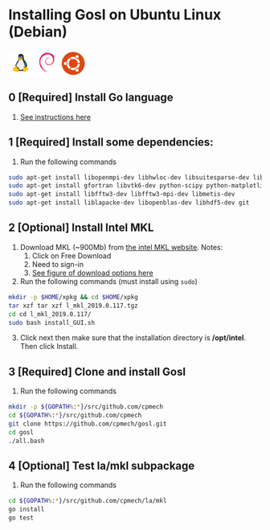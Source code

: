 # Installing Gosl on Ubuntu Linux (Debian)

<div id="container">
<p>
<a href="https://github.com/cpmech/gosl/blob/master/doc/InstallationOnUbuntu.md"><img src="icon-linux.png"></a>
<a href="https://github.com/cpmech/gosl/blob/master/doc/InstallationOnUbuntu.md"><img src="icon-debian.png"></a>
<a href="https://github.com/cpmech/gosl/blob/master/doc/InstallationOnUbuntu.md"><img src="icon-ubuntu.png"></a>
</p>
</div>



## 0 [Required] Install Go language

1. [See instructions here](https://github.com/cpmech/gosl/blob/master/doc/InstallAndTestGo.md)



## 1 [Required] Install some dependencies:

1. Run the following commands

```bash
sudo apt-get install libopenmpi-dev libhwloc-dev libsuitesparse-dev libmumps-dev 
sudo apt-get install gfortran libvtk6-dev python-scipy python-matplotlib dvipng
sudo apt-get install libfftw3-dev libfftw3-mpi-dev libmetis-dev
sudo apt-get install liblapacke-dev libopenblas-dev libhdf5-dev git
```



## 2 [Optional] Install Intel MKL

1. Download MKL (~900Mb) from [the intel MKL website](https://software.intel.com/en-us/intel-mkl). Notes:
   1. Click on Free Download
   2. Need to sign-in
   3. [See figure of download options here](https://github.com/cpmech/gosl/blob/master/doc/intel-mkl-page.png)
2. Run the following commands (must install using `sudo`)

```bash
mkdir -p $HOME/xpkg && cd $HOME/xpkg
tar xzf tar xzf l_mkl_2019.0.117.tgz
cd cd l_mkl_2019.0.117/
sudo bash install_GUI.sh
```

3. Click next then make sure that the installation directory is **/opt/intel**. Then click Install.



## 3 [Required] Clone and install Gosl

1. Run the following commands

```bash
mkdir -p ${GOPATH%:*}/src/github.com/cpmech
cd ${GOPATH%:*}/src/github.com/cpmech
git clone https://github.com/cpmech/gosl.git
cd gosl
./all.bash
```



## 4 [Optional] Test la/mkl subpackage

1. Run the following commands

```bash
cd ${GOPATH%:*}/src/github.com/cpmech/la/mkl
go install
go test
```
